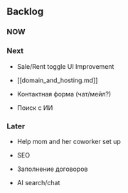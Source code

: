 ## Backlog


### NOW

### Next

- Sale/Rent toggle UI Improvement 

- [[domain_and_hosting.md]]
- Контактная форма (чат/мейл?)
- Поиск с ИИ

### Later

- Help mom and her coworker set up
- SEO

- Заполнение договоров
- AI search/chat